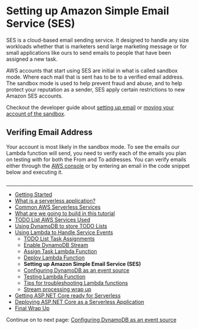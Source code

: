 # Setting up Amazon Simple Email Service (SES)

SES is a cloud-based email sending service. It designed to handle any size workloads whether that is marketers
send large marketing message or for small applications like ours to send emails to people that 
have been assigned a new task.

AWS accounts that start using SES are initial in what is called sandbox mode. Where each mail that is sent has to be
to a verified email address. The sandbox mode is used to help prevent fraud and abuse, and to help protect your reputation 
as a sender, SES apply certain restrictions to new Amazon SES accounts.

Checkout the developer guide about [setting up email](https://docs.aws.amazon.com/ses/latest/DeveloperGuide/setting-up-email.html) or [moving your account of the sandbox](https://docs.aws.amazon.com/ses/latest/DeveloperGuide/request-production-access.html).

## Verifing Email Address

Your account is most likely in the sandbox mode. To see the emails our Lambda function will send, you
need to verify each of the emails you plan on testing with for both the From and To addresses. You can verify
emails either through the [AWS console](https://console.aws.amazon.com/ses/home?region=us-east-1#verified-senders-email:) or by entering an email in the code snippet below and executing it.

```cs --source-file ../Snippets/SESSnippets.cs --project ../Snippets/Snippets.csproj --region send_verification_email
```

<!-- Generated Navigation -->
---

* [Getting Started](../GettingStarted.md)
* [What is a serverless application?](../WhatIsServerless.md)
* [Common AWS Serverless Services](../CommonServerlessServices.md)
* [What are we going to build in this tutorial](../WhatAreWeBuilding.md)
* [TODO List AWS Services Used](../TODOListServices.md)
* [Using DynamoDB to store TODO Lists](../DynamoDBModule/WhatIsDynamoDB.md)
* [Using Lambda to Handle Service Events](../StreamProcessing/ServiceEvents.md)
  * [TODO List Task Assignments](../StreamProcessing/TODOTaskListAssignment.md)
  * [Enable DynamoDB Stream](../StreamProcessing/EnableDynamoDBStream.md)
  * [Assign Task Lambda Function](../StreamProcessing/LookAtLambdaFunction.md)
  * [Deploy Lambda Function](../StreamProcessing/DeployLambdaFunction.md)
  * **Setting up Amazon Simple Email Service (SES)**
  * [Configuring DynamoDB as an event source](../StreamProcessing/ConfigureLambdaEventSource.md)
  * [Testing Lambda Function](../StreamProcessing/TestingLambdaFunction.md)
  * [Tips for troubleshooting Lambda functions](../StreamProcessing/TroubleshootingLambda.md)
  * [Stream processing wrap up](../StreamProcessing/StreamProcessingWrapup.md)
* [Getting ASP.NET Core ready for Serverless](../ASP.NETCoreFrontend/TheFrontend.md)
* [Deploying ASP.NET Core as a Serverless Application](../DeployingFrontend/DeployingFrontend.md)
* [Final Wrap Up](../FinalWrapup.md)

Continue on to next page: [Configuring DynamoDB as an event source](../StreamProcessing/ConfigureLambdaEventSource.md)

